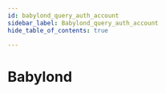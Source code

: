 ```yaml
---
id: babylond_query_auth_account
sidebar_label: Babylond_query_auth_account
hide_table_of_contents: true

---
```


# Babylond
